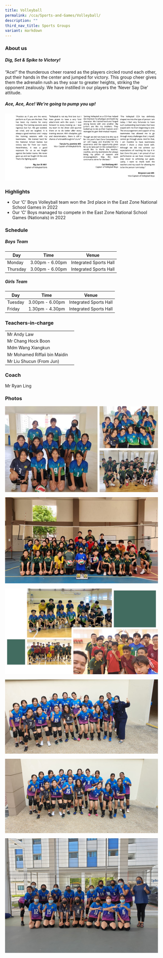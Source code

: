 ```yaml
---
title: Volleyball
permalink: /cca/Sports-and-Games/Volleyball/
description: ""
third_nav_title: Sports Groups
variant: markdown
---
```

### **About us**

##### **Dig, Set & Spike to Victory!** 

“Ace!” the thunderous cheer roared as the players circled round each other, put their hands in the center and jumped for victory. This group cheer gives them the adrenalin rush as they soar to greater heights, striking the opponent zealously. We have instilled in our players the ‘Never Say Die’ attitude. 

##### **Ace, Ace, Ace! We’re going to pump you up!**

![](/images/volleyball.png)

### **Highlights**

*   Our ‘C’ Boys Volleyball team won the 3rd place in the East Zone National School Games in 2022
*   Our ‘C’ Boys managed to compete in the East Zone National School Games (Nationals) in 2022

### **Schedule**

##### **Boys Team**

| Day | Time | Venue |
| -------- | -------- | -------- |
| Monday | 3.00pm - 6.00pm | Integrated Sports Hall |
| Thursday | 3.00pm - 6.00pm | Integrated Sports Hall |

##### **Girls Team**

| Day | Time | Venue |
| -------- | -------- | -------- |
| Tuesday | 3.00pm - 6.00pm | Integrated Sports Hall |
| Friday | 1.30pm - 4.30pm | Integrated Sports Hall |

### **Teachers-in-charge**

|  | | 
| -------- | -------- | 
| Mr Andy Law  |  | 
| Mr Chang Hock Boon  |  | 
| Mdm Wang Xiangkun  |  | 
| Mr Mohamed Riffaii bin Maidin  |  |
| Mr Liu Shucun (From Jun) |  |

### **Coach**

Mr Ryan Ling 

### **Photos**

![](/images/CCA/Volleyball/volleyball%2001.jpg)

![](/images/CCA/Volleyball/volleyball%2002.jpeg)



![](/images/CCA/Volleyball/volleyball%2004.jpg)

![](/images/Vball%20grp%20photo%201.jpeg)

![](/images/Vball%20grp%20photo%202.jpeg)

![](/images/Vball%20grp%20photo%203.jpeg)